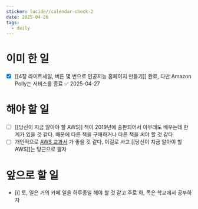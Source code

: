 ```yaml
---
sticker: lucide//calendar-check-2
date: 2025-04-26
tags:
  - daily
---
```

# 이미 한 일
- [x] [[4장 라이트세일, 버튼 몇 번으로 인공지능 홈페이지 만들기]] 완료, 다만 Amazon Polly는 서비스를 종료 ✅ 2025-04-27
# 해야 할 일
- [ ] [[당신이 지금 알아야 할 AWS]] 책이 2019년에 출판되어서 아무래도 배우는데 한계가 있을 것 같다. 때문에 다른 책을 구매하거나 다른 책을 써야 할 것 같다
- [ ] 개인적으로 [AWS 교과서](https://brunch.co.kr/@topasvga/3495) 가 좋을 것 같다, 이걸로 사고 [[당신이 지금 알아야 할 AWS]]는 당근으로 팔자
# 앞으로 할 일
- [i] 토, 일은 거의 카페 일을 하루종일 해야 할 것 같고 주로 화, 목은 학교에서 공부하자
